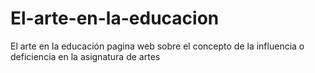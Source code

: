 # El-arte-en-la-educacion
El arte en la educación pagina web sobre el concepto de la  influencia o deficiencia en la asignatura de artes  
